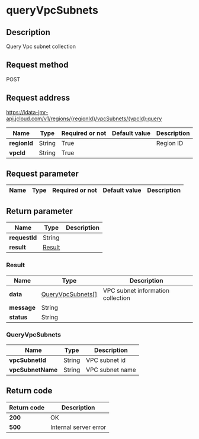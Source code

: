 # queryVpcSubnets


## Description
Query Vpc subnet collection

## Request method
POST

## Request address
https://idata-jmr-api.jcloud.com/v1/regions/{regionId}/vpcSubnets/{vpcId}:query

|Name|Type|Required or not|Default value|Description|
|---|---|---|---|---|
|**regionId**|String|True||Region ID|
|**vpcId**|String|True|||

## Request parameter
|Name|Type|Required or not|Default value|Description|
|---|---|---|---|---|


## Return parameter
|Name|Type|Description|
|---|---|---|
|**requestId**|String||
|**result**|[Result](##Result)||


### <a name="Result">Result</a>
|Name|Type|Description|
|---|---|---|
|**data**|[QueryVpcSubnets[]](##QueryVpcSubnets)|VPC subnet information collection|
|**message**|String||
|**status**|String||
### <a name="QueryVpcSubnets">QueryVpcSubnets</a>
|Name|Type|Description|
|---|---|---|
|**vpcSubnetId**|String|VPC subnet id|
|**vpcSubnetName**|String|VPC subnet name|

## Return code
|Return code|Description|
|---|---|
|**200**|OK|
|**500**|Internal server error|

